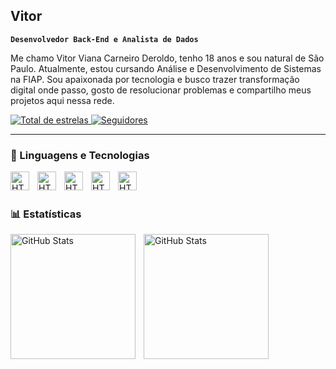 ## Vitor

**`Desenvolvedor Back-End e Analista de Dados`**

Me chamo Vitor Viana Carneiro Deroldo, tenho 18 anos e sou natural de São Paulo. Atualmente, estou cursando Análise e Desenvolvimento de Sistemas na FIAP. Sou apaixonada por tecnologia e busco trazer transformação digital onde passo, gosto de resolucionar problemas e compartilho meus projetos aqui nessa rede.

<p align="left">
    <a href="https://github.com/vderoldo7?tab=repositories&sort=stargazers">
        <img 
            alt="Total de estrelas" 
            title="Total de estrelas GitHub" 
            src="https://custom-icon-badges.demolab.com/github/stars/vderoldo7?color=55960c&style=for-the-badge&labelColor=488207&logo=star&label=estrelas"
        />
    </a>
    <a href="https://github.com/vderoldo7?tab=followers">
        <img 
            alt="Seguidores" 
            title="Me siga no GitHub" 
            src="https://custom-icon-badges.demolab.com/github/followers/vderoldo7?color=236ad3&labelColor=1155ba&style=for-the-badge&logo=github&label=Seguidores&logoColor=white"
        />
    </a>
</p>

---

### 🤖 Linguagens e Tecnologias  
<img 
  align="left" 
  alt="HTML"
  title="HTML" 
  width="30px" 
  style="padding-right: 10px;" 
  src="https://cdn.jsdelivr.net/gh/devicons/devicon@latest/icons/azuresqldatabase/azuresqldatabase-original.svg" />
<img 
  align="left" 
  alt="HTML"
  title="HTML" 
  width="30px" 
  style="padding-right: 10px;" 
  src="https://cdn.jsdelivr.net/gh/devicons/devicon@latest/icons/java/java-original.svg" />
<img 
  align="left" 
  alt="HTML"
  title="HTML" 
  width="30px" 
  style="padding-right: 10px;" 
  src="https://cdn.jsdelivr.net/gh/devicons/devicon@latest/icons/python/python-original.svg" />
 <img 
  align="left" 
  alt="HTML"
  title="HTML" 
  width="30px" 
  style="padding-right: 10px;"
  src="https://cdn.jsdelivr.net/gh/devicons/devicon@latest/icons/mysql/mysql-original-wordmark.svg" />
  <img 
  align="left" 
  alt="HTML"
  title="HTML" 
  width="30px" 
  style="padding-right: 10px;"
  src="https://cdn.jsdelivr.net/gh/devicons/devicon@latest/icons/sqldeveloper/sqldeveloper-original.svg" />
  
<br/>
<br/>

### 📊 Estatísticas

<p>
  <img 
    align="left" 
    alt="GitHub Stats" 
    height="200" 
    style="padding-right: 10px;" 
    src="https://github-readme-stats.vercel.app/api?username=vderoldo7&show_icons=true&theme=tokyonight&include_all_commits=true&locale=pt-br" 
  />

<img 
      align="left" 
      alt="GitHub Stats" 
      height="200" 
      src="https://github-readme-stats.vercel.app/api/top-langs/?username=vderoldo7&theme=tokyonight&layout=compact&custom_title=Tecnologias&langs_count=9" 
  />

</p>

